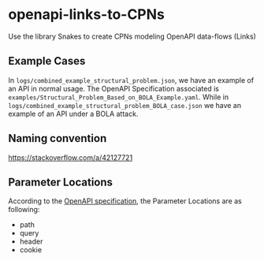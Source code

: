 # openapi-links-to-CPNs
Use the library Snakes to create CPNs modeling OpenAPI data-flows (Links)


## Example Cases

In ```logs/combined_example_structural_problem.json```, we have an example of an API in normal usage. The OpenAPI Specification associated is ```examples/Structural_Problem_Based_on_BOLA_Example.yaml```.
While in ```logs/combined_example_structural_problem_BOLA_case.json``` we have an example of an API under a BOLA attack.



## Naming convention
https://stackoverflow.com/a/42127721


## Parameter Locations

According to the [OpenAPI specification](https://swagger.io/specification/#parameter-object), the Parameter Locations are as following:
- path
- query
- header
- cookie
